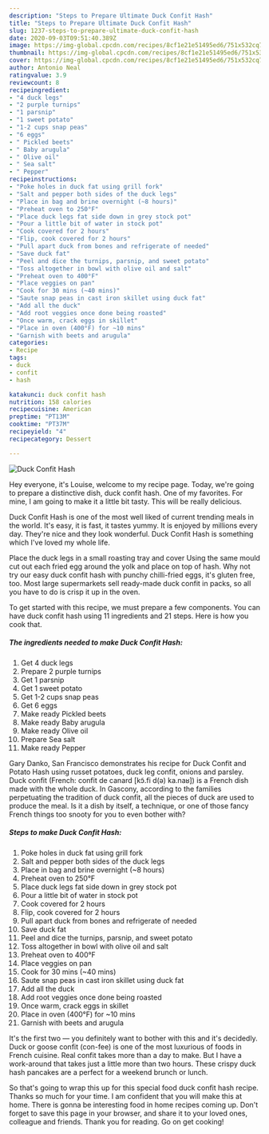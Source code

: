 ```yaml
---
description: "Steps to Prepare Ultimate Duck Confit Hash"
title: "Steps to Prepare Ultimate Duck Confit Hash"
slug: 1237-steps-to-prepare-ultimate-duck-confit-hash
date: 2020-09-03T09:51:40.389Z
image: https://img-global.cpcdn.com/recipes/8cf1e21e51495ed6/751x532cq70/duck-confit-hash-recipe-main-photo.jpg
thumbnail: https://img-global.cpcdn.com/recipes/8cf1e21e51495ed6/751x532cq70/duck-confit-hash-recipe-main-photo.jpg
cover: https://img-global.cpcdn.com/recipes/8cf1e21e51495ed6/751x532cq70/duck-confit-hash-recipe-main-photo.jpg
author: Antonio Neal
ratingvalue: 3.9
reviewcount: 8
recipeingredient:
- "4 duck legs"
- "2 purple turnips"
- "1 parsnip"
- "1 sweet potato"
- "1-2 cups snap peas"
- "6 eggs"
- " Pickled beets"
- " Baby arugula"
- " Olive oil"
- " Sea salt"
- " Pepper"
recipeinstructions:
- "Poke holes in duck fat using grill fork"
- "Salt and pepper both sides of the duck legs"
- "Place in bag and brine overnight (~8 hours)"
- "Preheat oven to 250°F"
- "Place duck legs fat side down in grey stock pot"
- "Pour a little bit of water in stock pot"
- "Cook covered for 2 hours"
- "Flip, cook covered for 2 hours"
- "Pull apart duck from bones and refrigerate of needed"
- "Save duck fat"
- "Peel and dice the turnips, parsnip, and sweet potato"
- "Toss altogether in bowl with olive oil and salt"
- "Preheat oven to 400°F"
- "Place veggies on pan"
- "Cook for 30 mins (~40 mins)"
- "Saute snap peas in cast iron skillet using duck fat"
- "Add all the duck"
- "Add root veggies once done being roasted"
- "Once warm, crack eggs in skillet"
- "Place in oven (400°F) for ~10 mins"
- "Garnish with beets and arugula"
categories:
- Recipe
tags:
- duck
- confit
- hash

katakunci: duck confit hash 
nutrition: 158 calories
recipecuisine: American
preptime: "PT13M"
cooktime: "PT37M"
recipeyield: "4"
recipecategory: Dessert

---
```



![Duck Confit Hash](https://img-global.cpcdn.com/recipes/8cf1e21e51495ed6/751x532cq70/duck-confit-hash-recipe-main-photo.jpg)

Hey everyone, it's Louise, welcome to my recipe page. Today, we're going to prepare a distinctive dish, duck confit hash. One of my favorites. For mine, I am going to make it a little bit tasty. This will be really delicious.

Duck Confit Hash is one of the most well liked of current trending meals in the world. It's easy, it is fast, it tastes yummy. It is enjoyed by millions every day. They're nice and they look wonderful. Duck Confit Hash is something which I've loved my whole life.

Place the duck legs in a small roasting tray and cover Using the same mould cut out each fried egg around the yolk and place on top of hash. Why not try our easy duck confit hash with punchy chilli-fried eggs, it&#39;s gluten free, too. Most large supermarkets sell ready-made duck confit in packs, so all you have to do is crisp it up in the oven.


To get started with this recipe, we must prepare a few components. You can have duck confit hash using 11 ingredients and 21 steps. Here is how you cook that.

<!--inarticleads1-->

##### The ingredients needed to make Duck Confit Hash:

1. Get 4 duck legs
1. Prepare 2 purple turnips
1. Get 1 parsnip
1. Get 1 sweet potato
1. Get 1-2 cups snap peas
1. Get 6 eggs
1. Make ready  Pickled beets
1. Make ready  Baby arugula
1. Make ready  Olive oil
1. Prepare  Sea salt
1. Make ready  Pepper


Gary Danko, San Francisco demonstrates his recipe for Duck Confit and Potato Hash using russet potatoes, duck leg confit, onions and parsley. Duck confit (French: confit de canard [kɔ̃.fi d(ə) ka.naʁ]) is a French dish made with the whole duck. In Gascony, according to the families perpetuating the tradition of duck confit, all the pieces of duck are used to produce the meal. Is it a dish by itself, a technique, or one of those fancy French things too snooty for you to even bother with? 

<!--inarticleads2-->

##### Steps to make Duck Confit Hash:

1. Poke holes in duck fat using grill fork
1. Salt and pepper both sides of the duck legs
1. Place in bag and brine overnight (~8 hours)
1. Preheat oven to 250°F
1. Place duck legs fat side down in grey stock pot
1. Pour a little bit of water in stock pot
1. Cook covered for 2 hours
1. Flip, cook covered for 2 hours
1. Pull apart duck from bones and refrigerate of needed
1. Save duck fat
1. Peel and dice the turnips, parsnip, and sweet potato
1. Toss altogether in bowl with olive oil and salt
1. Preheat oven to 400°F
1. Place veggies on pan
1. Cook for 30 mins (~40 mins)
1. Saute snap peas in cast iron skillet using duck fat
1. Add all the duck
1. Add root veggies once done being roasted
1. Once warm, crack eggs in skillet
1. Place in oven (400°F) for ~10 mins
1. Garnish with beets and arugula


It&#39;s the first two — you definitely want to bother with this and it&#39;s decidedly. Duck or goose confit (con-fee) is one of the most luxurious of foods in French cuisine. Real confit takes more than a day to make. But I have a work-around that takes just a little more than two hours. These crispy duck hash pancakes are a perfect for a weekend brunch or lunch. 

So that's going to wrap this up for this special food duck confit hash recipe. Thanks so much for your time. I am confident that you will make this at home. There is gonna be interesting food in home recipes coming up. Don't forget to save this page in your browser, and share it to your loved ones, colleague and friends. Thank you for reading. Go on get cooking!
